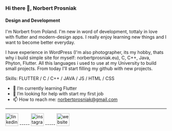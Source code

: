 ### Hi there 👋, Norbert Prosniak
#### Design and Development
I'm Norbert from Poland. I'm new in word of development, tottaly in love with flutter and modern-design apps. I really enjoy learning new things and I want to become better everyday. 

I have experience in WordPress (I'm also photographer, its my hobby, thats why i build simple site for myself: norbertprosniak.eu), C, C++, Java, Phyton, Flutter. All this languages i used to use at my University to build small projects. From today I'll start filling my github with new projects.

Skills: FLUTTER / C / C++ / JAVA / JS / HTML / CSS

- 🌱 I’m currently learning Flutter 
- 🤔 I’m looking for help with start my first job 
- 📫 How to reach me: norbertprosniak@gmail.com 
_______________________

[<img src='https://cdn.jsdelivr.net/npm/simple-icons@3.0.1/icons/linkedin.svg' alt='linkedin' height='40'>](https://www.linkedin.com/in/norbertprosniak/)  ----- [<img src='https://cdn.jsdelivr.net/npm/simple-icons@3.0.1/icons/instagram.svg' alt='instagram' height='40'>](https://www.instagram.com/prosniaknorbert/) ----- [<img src='https://cdn.jsdelivr.net/npm/simple-icons@3.0.1/icons/icloud.svg' alt='website' height='40'>](http://norbertprosniak.eu)  


